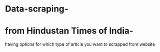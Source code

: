 # Data-scraping-
# from Hindustan Times of India-
having options for which type of article you want to scrapped from website
